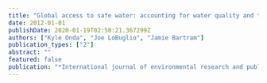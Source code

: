 ```yaml
---
title: "Global access to safe water: accounting for water quality and the resulting impact on MDG progress"
date: 2012-01-01
publishDate: 2020-01-19T02:50:21.367299Z
authors: ["Kyle Onda", "Joe LoBuglio", "Jamie Bartram"]
publication_types: ["2"]
abstract: ""
featured: false
publication: "*International journal of environmental research and public health*"
---
```


